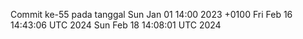 Commit ke-55 pada tanggal Sun Jan 01 14:00 2023 +0100
Fri Feb 16 14:43:06 UTC 2024
Sun Feb 18 14:08:01 UTC 2024
